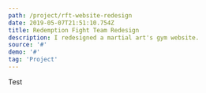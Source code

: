```yaml
---
path: /project/rft-website-redesign
date: 2019-05-07T21:51:10.754Z
title: Redemption Fight Team Redesign
description: I redesigned a martial art's gym website.
source: '#'
demo: '#'
tag: 'Project'
---
```


Test